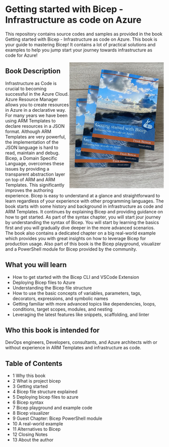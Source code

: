 #  Getting started with Bicep - Infrastructure as code on Azure
This repository contains source codes and samples as provided in the book Getting started with Bicep - Infrastructure as code on Azure. This book is your guide to mastering Bicep! It contains a lot of practical solutions and examples to help you jump start your journey towards infrastructure as code for Azure!

<img align="right" src="https://github.com/fberson/Getting-started-with-Bicep-Infrastructure-as-code-on-Azure/blob/main/cover.jpg" height=400>

## Book Description
Infrastructure as Code is crucial to becoming successful in the Azure Cloud. Azure Resource Manager allows you to create resources in Azure in a declarative way. For many years we have been using ARM Templates to declare resources in a JSON format. Although ARM Templates are very powerful, the implementation of the JSON language is hard to read, maintain and debug. Bicep, a Domain Specific Language, overcomes these issues by providing a transparent abstraction layer on top of ARM and ARM Templates. This significantly improves the authoring experience. Bicep is easy to understand at a glance and straightforward to learn regardless of your experience with other programming languages.
The book starts with some history and background in infrastructure as code and ARM Templates. It continues by explaining Bicep and providing guidance on how to get started.
As part of the syntax chapter, you will start jour journey by understanding the syntax of Bicep. You will start by learning the basics first and you will gradually dive deeper in the more advanced scenarios.
The book also contains a dedicated chapter on a big real-world example which provides you with great insights on how to leverage Bicep for production usage.
Also part of this book is the Bicep playground, visualizer and a PowerShell module for Bicep provided by the community.

## What you will learn
-	How to get started with the Bicep CLI and VSCode Extension
-	Deploying Bicep files to Azure
-	Understanding the Bicep file structure 
-	How to use the basic concepts of variables, parameters, tags, decorators, expressions, and symbolic names
-	Getting familiar with more advanced topics like dependencies, loops, conditions, target scopes, modules, and nesting
-	Leveraging the latest features like snippets, scaffolding, and linter

## Who this book is intended for
DevOps engineers, Developers, consultants, and Azure architects with or without experience in ARM Templates and infrastructure as code.

## Table of Contents
- 1	Why this book
- 2	What is project bicep
- 3	Getting started
- 4	Bicep file structure explained
- 5	Deploying bicep files to azure
- 6	Bicep syntax
- 7	Bicep playground and example code
- 8	Bicep visualizer
- 9	Guest Chapter: Bicep PowerShell module
- 10	A real-world example
- 11	Alternatives to Bicep
- 12	Closing Notes
- 13	About the author

